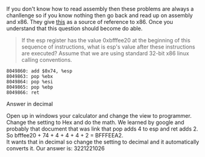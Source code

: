 If you don't know how to read assembly then these problems are always a chanllenge so if you know nothing then go back and read 
up on assembly and x86. They give <a href="http://codearcana.com/posts/2013/05/21/a-brief-introduction-to-x86-calling-conventions.html">this</a> 
as a source of reference to x86.  Once you understand that this question should become do able.


>If the esp register has the value 0xbfffee20 at the beginning of this sequence of instructions, what is esp's value after these instructions are executed? Assume that we are using standard 32-bit x86 linux calling conventions.
```
8049860: add $0x74, %esp
8049863: pop %ebx
8049864: pop %esi
8049865: pop %ebp
8049866: ret
```
Answer in decimal

Open up in windows your calculator and change the view to programmer.  Change the setting to Hex and do the math.
We learned by google and probably that document that was link that pop adds 4 to esp and ret adds 2.
So bfffee20 + 74 + 4 + 4 + 4 + 2 = BFFFEEA2.  
It wants that in decimal so change the setting to decimal and it automatically converts it.  Our answer is: 3221221026


